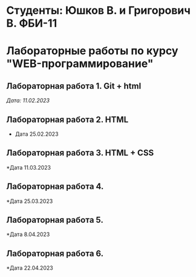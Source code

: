 # Студенты: Юшков В. и Григорович В. ФБИ-11

# Лабораторные работы по курсу "WEB-программирование"

## Лабораторная работа 1. Git + html

*Дата: 11.02.2023*

## Лабораторная работа 2. HTML

* Дата 25.02.2023

## Лабораторная работа 3. HTML + CSS

*Дата 11.03.2023

## Лабораторная работа 4.

*Дата 25.03.2023

## Лабораторная работа 5.

*Дата 8.04.2023

## Лабораторная работа 6.

*Дата 22.04.2023
